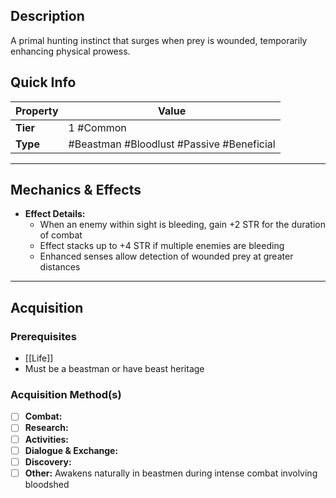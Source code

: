 ## Description
A primal hunting instinct that surges when prey is wounded, temporarily enhancing physical prowess.

## Quick Info
| Property | Value                                  |
| -------- | -------------------------------------- |
| **Tier** | 1 #Common                              |
| **Type** | #Beastman #Bloodlust #Passive #Beneficial |

---

## Mechanics & Effects
- **Effect Details:**
    - When an enemy within sight is bleeding, gain +2 STR for the duration of combat
    - Effect stacks up to +4 STR if multiple enemies are bleeding
    - Enhanced senses allow detection of wounded prey at greater distances

---

## Acquisition
### Prerequisites
- [[Life]]
- Must be a beastman or have beast heritage

### Acquisition Method(s)
- [ ] **Combat:** 
- [ ] **Research:** 
- [ ] **Activities:** 
- [ ] **Dialogue & Exchange:** 
- [ ] **Discovery:** 
- [ ] **Other:** Awakens naturally in beastmen during intense combat involving bloodshed
